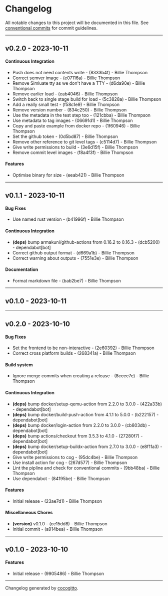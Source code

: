 # Changelog
All notable changes to this project will be documented in this file. See [conventional commits](https://www.conventionalcommits.org/) for commit guidelines.

- - -
## v0.2.0 - 2023-10-11
#### Continuous Integration
- Push does not need contents write - (8333b4f) - Billie Thompson
- Correct semver image - (e07116a) - Billie Thompson
- Remove Simluate tty as we don't have a TTY - (d6da90e) - Billie Thompson
- Remove earlier load - (eab4046) - Billie Thompson
- Switch back to single stage build for load - (5c3828a) - Billie Thompson
- Add a really small test - (f58c1e9) - Billie Thompson
- Remove version number - (834c250) - Billie Thompson
- Use the metadata in the test step too - (121cbba) - Billie Thompson
- Use metadata to tag images - (06691d1) - Billie Thompson
- Copy and paste example from docker repo - (1f60946) - Billie Thompson
- Set the github token - (0d5bd87) - Billie Thompson
- Remove other reference to git level tags - (c5114d7) - Billie Thompson
- Give write permissions to build - (3e6d15f) - Billie Thompson
- Remove commit level images - (f8a4f3f) - Billie Thompson
#### Features
- Optimise binary for size - (eeab421) - Billie Thompson

- - -

## v0.1.1 - 2023-10-11
#### Bug Fixes
- Use named rust version - (b41996f) - Billie Thompson
#### Continuous Integration
- **(deps)** bump armakuni/github-actions from 0.16.2 to 0.16.3 - (dcb5200) - dependabot[bot]
- Correct github output format - (d669a1b) - Billie Thompson
- Correct warning about outputs - (7551e3e) - Billie Thompson
#### Documentation
- Format markdown file - (bab2be7) - Billie Thompson

- - -

## v0.1.0 - 2023-10-11

- - -

## v0.2.0 - 2023-10-10
#### Bug Fixes
- Set the frontend to be non-interactive - (2e60392) - Billie Thompson
- Correct cross platform builds - (268341a) - Billie Thompson
#### Build system
- Ignore merge commits when creating a release - (8ceee7e) - Billie Thompson
#### Continuous Integration
- **(deps)** bump docker/setup-qemu-action from 2.2.0 to 3.0.0 - (422a33b) - dependabot[bot]
- **(deps)** bump docker/build-push-action from 4.1.1 to 5.0.0 - (b222157) - dependabot[bot]
- **(deps)** bump docker/login-action from 2.2.0 to 3.0.0 - (cb803db) - dependabot[bot]
- **(deps)** bump actions/checkout from 3.5.3 to 4.1.0 - (27280f7) - dependabot[bot]
- **(deps)** bump docker/setup-buildx-action from 2.7.0 to 3.0.0 - (e8f11a3) - dependabot[bot]
- Give write permissions to cog - (95dc4be) - Billie Thompson
- Use install action for cog - (267d577) - Billie Thompson
- Lint the pipline and check for conventional commits - (9bb48ba) - Billie Thompson
- Use dependabot - (84195be) - Billie Thompson
#### Features
- Initial release - (23ae7d1) - Billie Thompson
#### Miscellaneous Chores
- **(version)** v0.1.0 - (ce15dd8) - Billie Thompson
- Initial commit - (a914bea) - Billie Thompson

- - -

## v0.1.0 - 2023-10-10
#### Features
- Initial release - (9905486) - Billie Thompson

- - -

Changelog generated by [cocogitto](https://github.com/cocogitto/cocogitto).